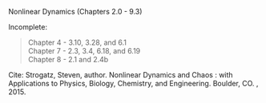 Nonlinear Dynamics (Chapters 2.0 - 9.3)

Incomplete:

>Chapter 4 - 3.10, 3.28, and 6.1\
>Chapter 7 - 2.3, 3.4, 6.18, and 6.19\
>Chapter 8 - 2.1 and 2.4b

 Cite: Strogatz, Steven, author. Nonlinear Dynamics and Chaos : with Applications to Physics, Biology, Chemistry, and Engineering. Boulder, CO. , 2015.

